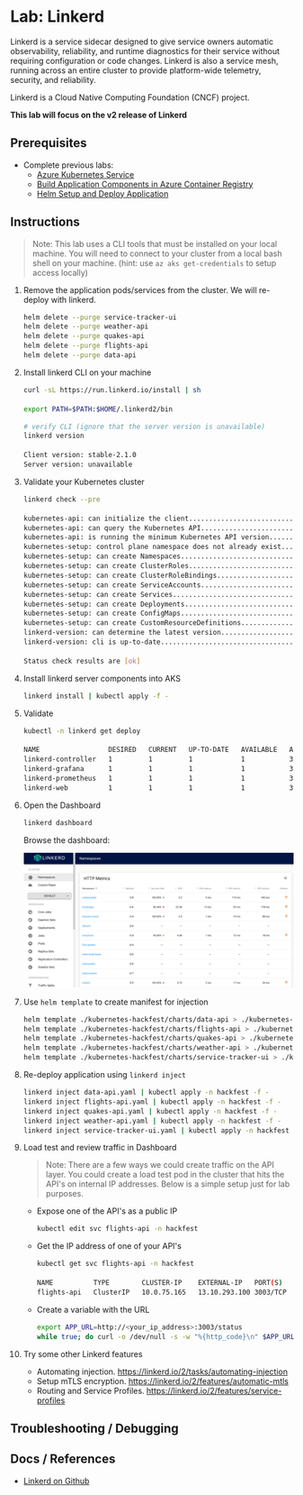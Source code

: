 # Lab: Linkerd

Linkerd is a service sidecar designed to give service owners automatic observability, reliability, and runtime diagnostics for their service without requiring configuration or code changes. Linkerd is also a service mesh, running across an entire cluster to provide platform-wide telemetry, security, and reliability.

Linkerd is a Cloud Native Computing Foundation (CNCF) project.

**This lab will focus on the v2 release of Linkerd**

## Prerequisites

* Complete previous labs:
    * [Azure Kubernetes Service](../../create-aks-cluster/README.md)
    * [Build Application Components in Azure Container Registry](../../build-application/README.md)
    * [Helm Setup and Deploy Application](../../helm-setup-deploy/README.md)

## Instructions

> Note: This lab uses a CLI tools that must be installed on your local machine. You will need to connect to your cluster from a local bash shell on your machine. (hint: use `az aks get-credentials` to setup access locally)

1. Remove the application pods/services from the cluster. We will re-deploy with linkerd.

    ```bash
    helm delete --purge service-tracker-ui
    helm delete --purge weather-api
    helm delete --purge quakes-api
    helm delete --purge flights-api
    helm delete --purge data-api
    ```

2. Install linkerd CLI on your machine

    ```bash
    curl -sL https://run.linkerd.io/install | sh

    export PATH=$PATH:$HOME/.linkerd2/bin
    ```

    ```bash
    # verify CLI (ignore that the server version is unavailable)
    linkerd version
    
    Client version: stable-2.1.0
    Server version: unavailable
    ```

3. Validate your Kubernetes cluster

    ```bash
    linkerd check --pre

    kubernetes-api: can initialize the client..................................[ok]
    kubernetes-api: can query the Kubernetes API...............................[ok]
    kubernetes-api: is running the minimum Kubernetes API version..............[ok]
    kubernetes-setup: control plane namespace does not already exist...........[ok]
    kubernetes-setup: can create Namespaces....................................[ok]
    kubernetes-setup: can create ClusterRoles..................................[ok]
    kubernetes-setup: can create ClusterRoleBindings...........................[ok]
    kubernetes-setup: can create ServiceAccounts...............................[ok]
    kubernetes-setup: can create Services......................................[ok]
    kubernetes-setup: can create Deployments...................................[ok]
    kubernetes-setup: can create ConfigMaps....................................[ok]
    kubernetes-setup: can create CustomResourceDefinitions.....................[ok]
    linkerd-version: can determine the latest version..........................[ok]
    linkerd-version: cli is up-to-date.........................................[ok]

    Status check results are [ok]
    ```

4. Install linkerd server components into AKS

    ```bash
    linkerd install | kubectl apply -f -
    ```

5. Validate

    ```bash
    kubectl -n linkerd get deploy

    NAME                 DESIRED   CURRENT   UP-TO-DATE   AVAILABLE   AGE
    linkerd-controller   1         1         1            1           30m
    linkerd-grafana      1         1         1            1           30m
    linkerd-prometheus   1         1         1            1           30m
    linkerd-web          1         1         1            1           30m
    ```

6. Open the Dashboard

    ```bash
    linkerd dashboard
    ```

    Browse the dashboard:

    ![Dashboard](linkerd-dashboard.png "Dashboard")
    

7. Use `helm template` to create manifest for injection

    ```bash
    helm template ./kubernetes-hackfest/charts/data-api > ./kubernetes-hackfest/data-api.yaml
    helm template ./kubernetes-hackfest/charts/flights-api > ./kubernetes-hackfest/flights-api.yaml
    helm template ./kubernetes-hackfest/charts/quakes-api > ./kubernetes-hackfest/quakes-api.yaml
    helm template ./kubernetes-hackfest/charts/weather-api > ./kubernetes-hackfest/weather-api.yaml
    helm template ./kubernetes-hackfest/charts/service-tracker-ui > ./kubernetes-hackfest/service-tracker-ui.yaml
    ```

8. Re-deploy application using `linkerd inject`

    ```bash
    linkerd inject data-api.yaml | kubectl apply -n hackfest -f -
    linkerd inject flights-api.yaml | kubectl apply -n hackfest -f -
    linkerd inject quakes-api.yaml | kubectl apply -n hackfest -f -
    linkerd inject weather-api.yaml | kubectl apply -n hackfest -f -
    linkerd inject service-tracker-ui.yaml | kubectl apply -n hackfest -f -
    ```

9. Load test and review traffic in Dashboard

    > Note: There are a few ways we could create traffic on the API layer. You could create a load test pod in the cluster that hits the API's on internal IP addresses. Below is a simple setup just for lab purposes.

    * Expose one of the API's as a public IP

        ```bash
        kubectl edit svc flights-api -n hackfest
        ```

    * Get the IP address of one of your API's

        ```bash
        kubectl get svc flights-api -n hackfest
        
        NAME          TYPE        CLUSTER-IP    EXTERNAL-IP   PORT(S)    AGE
        flights-api   ClusterIP   10.0.75.165   13.10.293.100 3003/TCP   100s
        ```

    * Create a variable with the URL

        ```bash
        export APP_URL=http://<your_ip_address>:3003/status
        while true; do curl -o /dev/null -s -w "%{http_code}\n" $APP_URL; sleep 1; done
        ```

10. Try some other Linkerd features

    * Automating injection. https://linkerd.io/2/tasks/automating-injection 
    * Setup mTLS encryption. https://linkerd.io/2/features/automatic-mtls 
    * Routing and Service Profiles. https://linkerd.io/2/features/service-profiles 


## Troubleshooting / Debugging



## Docs / References

* [Linkerd on Github](https://github.com/linkerd/linkerd2)